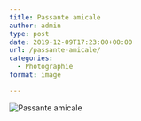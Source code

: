 ```yaml
---
title: Passante amicale
author: admin
type: post
date: 2019-12-09T17:23:00+00:00
url: /passante-amicale/
categories:
  - Photographie
format: image

---
```

![Passante amicale](./dsc9354.jpg)